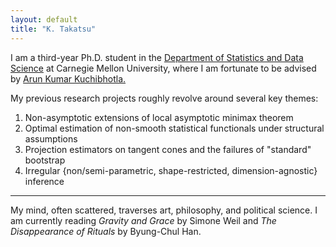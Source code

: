 ```yaml
---
layout: default
title: "K. Takatsu"
---
```


I am a third-year Ph.D. student in the [Department of Statistics and Data Science](https://www.cmu.edu/dietrich/statistics-datascience/index.html) 
at Carnegie Mellon University, where I am fortunate to be advised by [
Arun Kumar Kuchibhotla.
](https://arun-kuchibhotla.github.io/)

My previous research projects roughly revolve 
around several key themes:

1. Non-asymptotic extensions of local asymptotic minimax theorem 
2. Optimal estimation of non-smooth statistical functionals under structural assumptions
3. Projection estimators on tangent cones and the failures of "standard" bootstrap 
4. Irregular \{non/semi-parametric, shape-restricted, dimension-agnostic\} inference

---

My mind, often scattered, traverses art, philosophy, and political science.
I am currently reading _Gravity and Grace_ by Simone Weil and _The Disappearance of Rituals_ by Byung-Chul Han.
